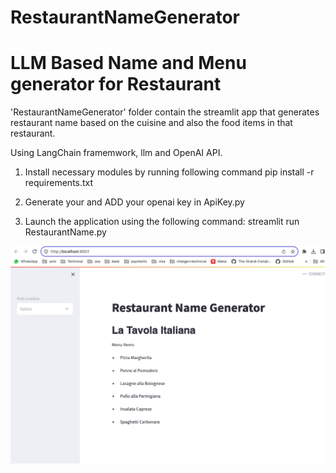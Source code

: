 # RestaurantNameGenerator 

# LLM Based Name and Menu generator for Restaurant

'RestaurantNameGenerator' folder contain the streamlit app that generates 
restaurant name based on the cuisine and also the food items in that restaurant.

Using LangChain framemwork, llm and OpenAI API. 

1. Install necessary modules by running following command
	pip install -r requirements.txt

2. Generate your and ADD your openai key in ApiKey.py

3. Launch the application using the following command: streamlit run RestaurantName.py 

![Alt text](RestaurantNameGenUI.png)